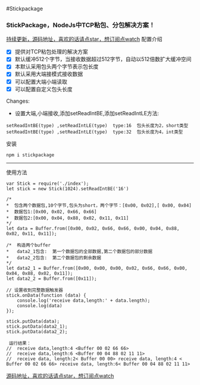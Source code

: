 #Stickpackage


###  StickPackage，NodeJs中TCP粘包、分包解决方案！

[持续更新，源码地址，喜欢的话请点star，想订阅点watch](https://github.com/lvgithub/stickPackage.git)
配置介绍

* [x] 提供对TCP粘包处理的解决方案
* [x] 默认缓冲512个字节，当接收数据超过512字节，自动以512倍数扩大缓冲空间
* [x] 本默认采用包头两个字节表示包长度
* [x] 默认采用大端接模式接收数据
* [x] 可以配置大端小端读取
* [x] 可以配置自定义包头长度

Changes:

* 设置大端,小端接收,添加setReadIntBE,添加setReadIntLE方法:
```
setReadIntBE(type) ,setReadIntLE(type)  type:16  包头长度为2，short类型
setReadIntBE(type) ,setReadIntLE(type)  type:32  包头长度为4，int类型
```
安装
```
npm i stickpackage
```
---

使用方法
```
var Stick = require('./index');
let stick = new Stick(1024).setReadIntBE('16')

/*
*  包含两个数据包,10个字节,包头为short，两个字节：[0x00, 0x02],[ 0x00, 0x04]
*  数据包1:[0x00, 0x02, 0x66, 0x66]
*  数据包2:[0x00, 0x04, 0x88, 0x02, 0x11, 0x11]
*/
let data = Buffer.from([0x00, 0x02, 0x66, 0x66, 0x00, 0x04, 0x88, 0x02, 0x11, 0x11]);

/*  构造两个buffer
*   data2_1包含:  第一个数据包的全部数据,第二个数据包的部分数据	
*   data2_2包含:  第二个数据包的剩余数据
*/
let data2_1 = Buffer.from([0x00, 0x00, 0x00, 0x02, 0x66, 0x66, 0x00, 0x04, 0x88, 0x02, 0x11]);
let data2_2 = Buffer.from([0x11]);

// 设置收到完整数据触发器
stick.onData(function (data) {
    console.log('receive data,length:' + data.length);
    console.log(data)
});

stick.putData(data);        
stick.putData(data2_1);
stick.putData(data2_2);  

 运行结果：   
//  receive data,length:4 <Buffer 00 02 66 66>  
//  receive data,length:6 <Buffer 00 04 88 02 11 11>
//  receive data, length:2< Buffer 00 00> receive data, length:4 < Buffer 00 02 66 66> receive data, length:6< Buffer 00 04 88 02 11 11>
```

[源码地址，喜欢的话请点star，想订阅点watch](https://github.com/lvgithub/stickPackage.git)
